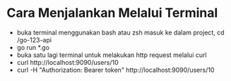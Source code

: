 # Cara Menjalankan Melalui Terminal

- buka terminal menggunakan bash atau zsh masuk ke dalam project, cd /go-123-api
- go run \*.go
- buka satu lagi terminal untuk melakukan http request melalui curl
- curl http://localhost:9090/users/10
- curl -H "Authorization: Bearer token" http://localhost:9090/users/10
